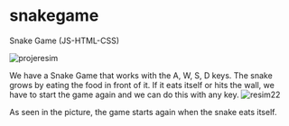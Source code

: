 # snakegame
Snake Game (JS-HTML-CSS)

![projeresim](https://github.com/23182810/snakegame/assets/92365213/fe380716-3586-47f1-846c-093b5af6570e)

We have a Snake Game that works with the A, W, S, D keys. The snake grows by eating the food in front of it. If it eats itself or hits the wall, we have to start the game again and we can do this with any key.
![resim22](https://github.com/23182810/snakegame/assets/92365213/1145e8f5-01ab-4b9d-97be-fb0ef8ca5f60)

As seen in the picture, the game starts again when the snake eats itself.

